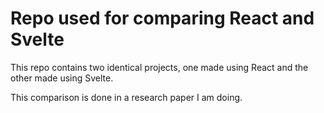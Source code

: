 # Repo used for comparing React and Svelte
This repo contains two identical projects, one made using React and the other made using Svelte.

This comparison is done in a research paper I am doing.
